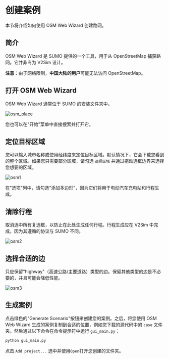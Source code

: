 # 创建案例
本节将介绍如何使用 OSM Web Wizard 创建路网。

## 简介
OSM Web Wizard 是 SUMO 提供的一个工具，用于从 OpenStreetMap 捕获路网。它并非专为 V2Sim 设计。

**注意**：由于网络限制，**中国大陆的用户**可能无法访问 OpenStreetMap。

## 打开 OSM Web Wizard
OSM Web Wizard 通常位于 SUMO 的安装文件夹中。

![osm_place](https://github.com/user-attachments/assets/b7854f3a-f087-4ea1-b7c5-38b4d643e738)

您也可以在"开始"菜单中直接搜索并打开它。

## 定位目标区域
您可以输入城市名称或使用经纬度来定位目标区域。默认情况下，它会下载您看到的整个区域。如果您只需要部分区域，请勾选 `选择区域` 并通过拖动选框边界来选择您想要的区域。

![osm1](https://github.com/user-attachments/assets/bdb1fdf5-529c-4813-b7b6-1e1531828425)

在"选项"列中，请勾选"添加多边形"，因为它们将用于电动汽车充电站和行程生成。

## 清除行程
取消选中所有复选框，以防止在此处生成任何行程。行程生成应在 V2Sim 中完成，因为其遵循的协议与 SUMO 不同。

![osm2](https://github.com/user-attachments/assets/9af8d30e-620d-4b87-a1f8-382a911d4175)

## 选择合适的边
只应保留"highway"（高速公路/主要道路）类型的边。保留其他类型的边是不必要的，并且可能会降低性能。

![osm3](https://github.com/user-attachments/assets/cefa9d20-893f-4b8e-b9c8-68400860d618)

## 生成案例
点击绿色的"Generate Scenario"按钮来创建您的案例。之后，将您使用 OSM Web Wizard 生成的案例复制到合适的位置，例如您下载的源代码中的 `case` 文件夹。然后通过以下命令在命令提示符中运行 `gui_main.py`：
```bash
python gui_main.py
```

点击 `Add project...` 选中并使用`Open`打开您创建的文件夹。